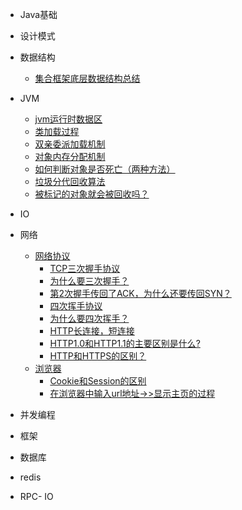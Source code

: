 - Java基础

- 设计模式

- 数据结构
  - [集合框架底层数据结构总结]()

- JVM
  - [jvm运行时数据区](?id=jvm运行时数据区)
  - [类加载过程](?id=类加载过程)
  - [双亲委派加载机制](?id=双亲委派加载机制)
  - [对象内存分配机制](?id=对象内存分配机制)
  - [如何判断对象是否死亡（两种方法）](?id=如何判断对象是否死亡（两种方法）)
  - [垃圾分代回收算法](?id=垃圾分代回收算法)
  - [被标记的对象就会被回收吗？](?id=被标记的对象就会被回收吗？)
 
- IO
  
- 网络
  - [网络协议](?id=网络协议)
      - [TCP三次握手协议](?id=TCP三次握手协议)
      - [为什么要三次握手？](?id=?为什么要三次握手？)
      - [第2次握手传回了ACK，为什么还要传回SYN？](?id=第2次握手传回了ACK，为什么还要传回SYN？)
      - [四次挥手协议](?id=四次挥手协议)
      - [为什么要四次挥手？](?id=为什么要四次挥手？)
      - [HTTP长连接，短连接](?id=HTTP长连接，短连接)
      - [HTTP1.0和HTTP1.1的主要区别是什么?](?id=HTTP1.0和HTTP1.1的主要区别是什么?)
      - [HTTP和HTTPS的区别？](?id=HTTP和HTTPS的区别？)
  - [浏览器](?id=浏览器)
      - [Cookie和Session的区别](?id=Cookie和Session的区别)
      - [在浏览器中输入url地址->>显示主页的过程](?id=在浏览器中输入url地址->>显示主页的过程)
      

- 并发编程

- 框架
  
- 数据库
  
- redis

- RPC- IO